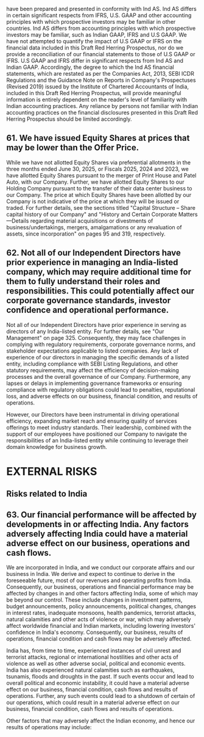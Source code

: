 have been prepared and presented in conformity with Ind AS. Ind AS differs in certain significant respects from IFRS, U.S. GAAP and other accounting principles with which prospective investors may be familiar in other countries. Ind AS differs from accounting principles with which prospective investors may be familiar, such as Indian GAAP, IFRS and U.S GAAP. We have not attempted to quantify the impact of U.S GAAP or IFRS on the financial data included in this Draft Red Herring Prospectus, nor do we provide a reconciliation of our financial statements to those of U.S GAAP or IFRS. U.S GAAP and IFRS differ in significant respects from Ind AS and Indian GAAP. Accordingly, the degree to which the Ind AS financial statements, which are restated as per the Companies Act, 2013, SEBI ICDR Regulations and the Guidance Note on Reports in Company's Prospectuses (Revised 2019) issued by the Institute of Chartered Accountants of India, included in this Draft Red Herring Prospectus, will provide meaningful information is entirely dependent on the reader's level of familiarity with Indian accounting practices. Any reliance by persons not familiar with Indian accounting practices on the financial disclosures presented in this Draft Red Herring Prospectus should be limited accordingly.

## 61. We have issued Equity Shares at prices that may be lower than the Offer Price.

While we have not allotted Equity Shares via preferential allotments in the three months ended June 30, 2025, or Fiscals 2025, 2024 and 2023, we have allotted Equity Shares pursuant to the merger of Print House and Patel Auto, with our Company. Further, we have allotted Equity Shares to our Holding Company pursuant to the transfer of their data center business to our Company. The price at which Equity Shares have been allotted by our Company is not indicative of the price at which they will be issued or traded. For further details, see the sections titled "Capital Structure – Share capital history of our Company" and "History and Certain Corporate Matters—Details regarding material acquisitions or divestments of business/undertakings, mergers, amalgamations or any revaluation of assets, since incorporation" on pages 95 and 319, respectively.

## 62. Not all of our Independent Directors have prior experience in managing an India-listed company, which may require additional time for them to fully understand their roles and responsibilities. This could potentially affect our corporate governance standards, investor confidence and operational performance.

Not all of our Independent Directors have prior experience in serving as directors of any India-listed entity. For further details, see "Our Management" on page 325. Consequently, they may face challenges in complying with regulatory requirements, corporate governance norms, and stakeholder expectations applicable to listed companies. Any lack of experience of our directors in managing the specific demands of a listed entity, including compliance with SEBI Listing Regulations, and other statutory requirements, may affect the efficiency of decision-making processes and the overall governance of our Company. Furthermore, any lapses or delays in implementing governance frameworks or ensuring compliance with regulatory obligations could lead to penalties, reputational loss, and adverse effects on our business, financial condition, and results of operations.

However, our Directors have been instrumental in driving operational efficiency, expanding market reach and ensuring quality of services offerings to meet industry standards. Their leadership, combined with the support of our employees have positioned our Company to navigate the responsibilities of an India-listed entity while continuing to leverage their domain knowledge for business growth.

# EXTERNAL RISKS

## Risks related to India

## 63. Our financial performance will be affected by developments in or affecting India. Any factors adversely affecting India could have a material adverse effect on our business, operations and cash flows.

We are incorporated in India, and we conduct our corporate affairs and our business in India. We derive and expect to continue to derive in the foreseeable future, most of our revenues and operating profits from India. Consequently, our business, operations and financial performance may be affected by changes in and other factors affecting India, some of which may be beyond our control. These include changes in investment patterns, budget announcements, policy announcements, political changes, changes in interest rates, inadequate monsoons, health pandemics, terrorist attacks, natural calamities and other acts of violence or war, which may adversely affect worldwide financial and Indian markets, including lowering investors' confidence in India's economy. Consequently, our business, results of operations, financial condition and cash flows may be adversely affected.

India has, from time to time, experienced instances of civil unrest and terrorist attacks, regional or international hostilities and other acts of violence as well as other adverse social, political and economic events. India has also experienced natural calamities such as earthquakes, tsunamis, floods and droughts in the past. If such events occur and lead to overall political and economic instability, it could have a material adverse effect on our business, financial condition, cash flows and results of operations. Further, any such events could lead to a shutdown of certain of our operations, which could result in a material adverse effect on our business, financial condition, cash flows and results of operations.

Other factors that may adversely affect the Indian economy, and hence our results of operations may include: